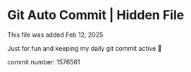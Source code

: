 # Git Auto Commit | Hidden File

This file was added Feb 12, 2025

Just for fun and keeping my daily git commit active 🤪

commit number: 1576561
